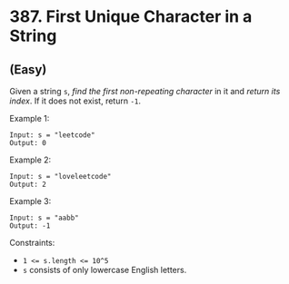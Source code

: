 # 387. First Unique Character in a String
## (Easy)

Given a string `s`, *find the first non-repeating character* in it and *return its index*. If it does not exist, return `-1`.


Example 1:

```
Input: s = "leetcode"
Output: 0
```

Example 2:

```
Input: s = "loveleetcode"
Output: 2
```

Example 3:

```
Input: s = "aabb"
Output: -1
```

Constraints:

- `1 <= s.length <= 10^5`
- `s` consists of only lowercase English letters.